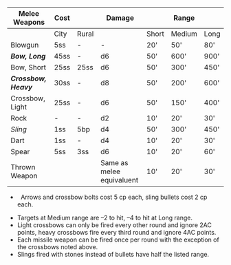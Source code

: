 
| Melee Weapons         | Cost |       | Damage                    |       | Range  |      |
| --------------------- | ---- | ----- | ------------------------- | ----- | ------ | ---- |
|                       | City | Rural |                           | Short | Medium | Long |
| Blowgun               | 5ss  | -     | -                         | 20'   | 50'    | 80'  |
| ***Bow, Long***       | 45ss | -     | d6                        | 50'   | 600'   | 900' |
| Bow, Short            | 25ss | 25ss  | d6                        | 50'   | 300'   | 450' |
| ***Crossbow, Heavy*** | 30ss | -     | d8                        | 50'   | 200'   | 600' |
| Crossbow, Light       | 25ss | -     | d6                        | 50'   | 150'   | 400' |
| Rock                  | -    | -     | d2                        | 10'   | 20'    | 30'  |
| *Sling*               | 1ss  | 5bp   | d4                        | 50'   | 300'   | 450' |
| Dart                  | 1ss  | -     | d4                        | 10'   | 20'    | 30'  |
| Spear                 | 5ss  | 3ss   | d6                        | 10'   | 20'    | 60'  |
| Thrown Weapon         |      |       | Same as melee equivaluent | 10'   | 20'    | 30'  |

*   Arrows and crossbow bolts cost 5 cp each, sling bullets cost 2 cp each.
- Targets at Medium range are –2 to hit, –4 to hit at Long range.
- Light crossbows can only be fired every other round and ignore 2AC points, heavy crossbows fire every third round and ignore 4AC points.
- Each missile weapon can be fired once per round with the exception of the crossbows noted above.
- Slings fired with stones instead of bullets have half the listed range.